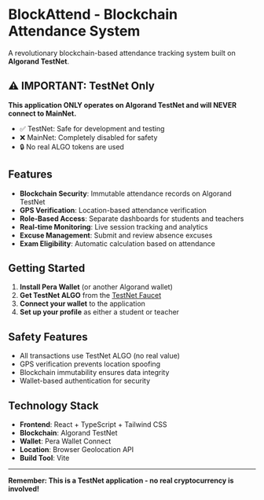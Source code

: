 # BlockAttend - Blockchain Attendance System

A revolutionary blockchain-based attendance tracking system built on **Algorand TestNet**.

## ⚠️ IMPORTANT: TestNet Only

**This application ONLY operates on Algorand TestNet and will NEVER connect to MainNet.**

- ✅ TestNet: Safe for development and testing
- ❌ MainNet: Completely disabled for safety
- 🔒 No real ALGO tokens are used

## Features

- **Blockchain Security**: Immutable attendance records on Algorand TestNet
- **GPS Verification**: Location-based attendance verification
- **Role-Based Access**: Separate dashboards for students and teachers
- **Real-time Monitoring**: Live session tracking and analytics
- **Excuse Management**: Submit and review absence excuses
- **Exam Eligibility**: Automatic calculation based on attendance

## Getting Started

1. **Install Pera Wallet** (or another Algorand wallet)
2. **Get TestNet ALGO** from the [TestNet Faucet](https://testnet.algoexplorer.io/dispenser)
3. **Connect your wallet** to the application
4. **Set up your profile** as either a student or teacher

## Safety Features

- All transactions use TestNet ALGO (no real value)
- GPS verification prevents location spoofing
- Blockchain immutability ensures data integrity
- Wallet-based authentication for security

## Technology Stack

- **Frontend**: React + TypeScript + Tailwind CSS
- **Blockchain**: Algorand TestNet
- **Wallet**: Pera Wallet Connect
- **Location**: Browser Geolocation API
- **Build Tool**: Vite

---

**Remember: This is a TestNet application - no real cryptocurrency is involved!**